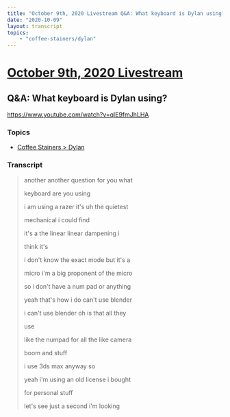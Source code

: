 ```yaml
---
title: "October 9th, 2020 Livestream Q&A: What keyboard is Dylan using?"
date: "2020-10-09"
layout: transcript
topics:
    - "coffee-stainers/dylan"
---
```

# [October 9th, 2020 Livestream](../2020-10-09.md)
## Q&A: What keyboard is Dylan using?
https://www.youtube.com/watch?v=qlE9fmJhLHA

### Topics
* [Coffee Stainers > Dylan](../topics/coffee-stainers/dylan.md)

### Transcript

> another another question for you what
>
> keyboard are you using
>
> i am using a razer it's uh the quietest
>
> mechanical i could find
>
> it's a the linear linear dampening i
>
> think it's
>
> i don't know the exact mode but it's a
>
> micro i'm a big proponent of the micro
>
> so i don't have a num pad or anything
>
> yeah that's how i do can't use blender
>
> i can't use blender oh is that all they
>
> use
>
> like the numpad for all the like camera
>
> boom and stuff
>
> i use 3ds max anyway so
>
> yeah i'm using an old license i bought
>
> for personal stuff
>
> let's see just a second i'm looking
>
